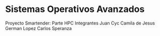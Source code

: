 # Sistemas Operativos Avanzados
Proyecto Smartender: Parte HPC
Integrantes
Juan Cyc
Camila de Jesus
German Lopez
Carlos Speranza
